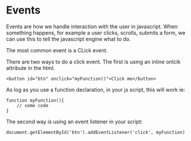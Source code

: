 # Events

Events are how we handle interaction with the user in javascript. When something happens, for example a user clicks, scrolls, submits a form, we can use this to tell the javascript engine what to do.

The most common event is a CLick event.

There are two ways to do a click event. The first is using an inline onlcik attribute in the html.

`<button id="btn" onclick="myFunction()">Click me</button>`

As log as you use a function declaration, in your js script, this will work ie:

```
function myFunction(){
    // some code
}
```

The second way is using an event listener in your script:

```        
document.getElementById('btn').addEventListener('click', myFunction)
```


